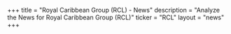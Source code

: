 +++
title = "Royal Caribbean Group (RCL) - News"
description = "Analyze the News for Royal Caribbean Group (RCL)"
ticker = "RCL"
layout = "news"
+++

